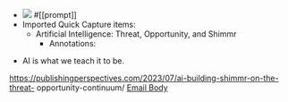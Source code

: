 - ![](https://firebasestorage.googleapis.com/v0/b/firescript-577a2.appspot.com/o/imgs%2Fapp%2Fxinyiheng%2FzaSQakUEbv.png?alt=media&token=477d2849-49ba-4f8c-b5ef-73fcadd65611)
#[[prompt]]
- Imported Quick Capture items:
    - Artificial Intelligence: Threat, Opportunity, and Shimmr
        - Annotations:

* AI is what we teach it to be.



https://publishingperspectives.com/2023/07/ai-building-shimmr-on-the-threat-
opportunity-continuum/ [Email Body](https://files.todoist.com/U29npxfVQeYXTDteeUwkvYgNQd6pJ5_JkmlyP5TA7usYUWkV2q5QocqXyrxSiSDq/by/21878347/as/file.html)
